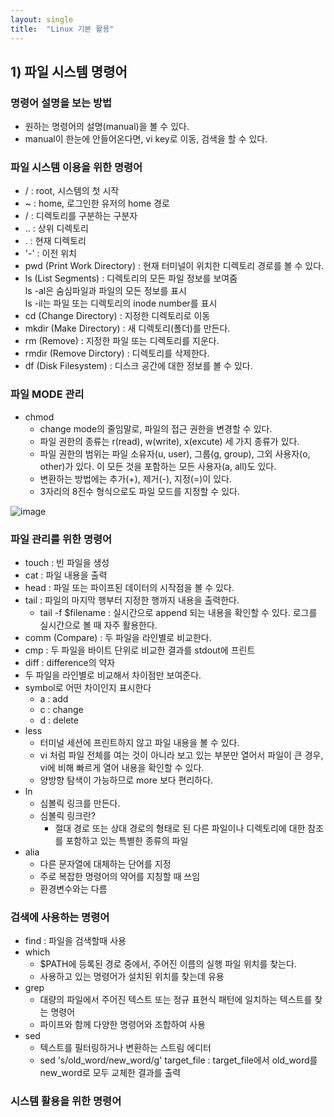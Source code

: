 ```yaml
---
layout: single
title:  "Linux 기본 활용"
---
```


## 1) 파일 시스템 명령어

### 명령어 설명을 보는 방법
- 원하는 명령어의 설명(manual)을 볼 수 있다.
- manual이 한눈에 안들어온다면, vi key로 이동, 검색을 할 수 있다.

### 파일 시스템 이용을 위한 명령어
- / : root, 시스템의 첫 시작
- ~ : home, 로그인한 유저의 home 경로
- / : 디렉토리를 구분하는 구분자
- .. : 상위 디렉토리
- . : 현재 디렉토리
- '-' : 이전 위치
- pwd (Print Work Directory) : 현재 터미널이 위치한 디렉토리 경로를 볼 수 있다.
- ls (List Segments) : 디렉토리의 모든 파일 정보를 보여줌   
ls -al은 숨심파일과 파일의 모든 정보를 표시   
ls -il는 파일 또는 디렉토리의 inode number를 표시   
- cd (Change Directory) : 지정한 디렉토리로 이동
- mkdir (Make Directory) : 새 디렉토리(폴더)를 만든다.
- rm (Remove) : 지정한 파일 또는 디렉토리를 지운다.
- rmdir (Remove Dirctory) : 디렉토리를 삭제한다.
- df (Disk Filesystem) : 디스크 공간에 대한 정보를 볼 수 있다. 

### 파일 MODE 관리
- chmod
    - change mode의 줄임말로, 파일의 접근 권한을 변경할 수 있다.
    - 파일 권한의 종류는 r(read), w(write), x(excute) 세 가지 종류가 있다.
    - 파일 권한의 범위는 파일 소유자(u, user), 그룹(g, group), 그외 사용자(o, other)가 있다. 이 모든 것을 포함하는 모든 사용자(a, all)도 있다.
    - 변환하는 방법에는 추가(+), 제거(-), 지정(=)이 있다.
    - 3자리의 8진수 형식으로도 파일 모드를 지정할 수 있다. 

![image](https://user-images.githubusercontent.com/55589616/187026580-e70b7d4c-7036-4d43-8926-de1ad2d1eec3.png)

### 파일 관리를 위한 명령어
- touch : 빈 파일을 생성
- cat : 파일 내용을 출력
- head : 파일 또는 파이프된 데이터의 시작점을 볼 수 있다.
- tail : 파일의 마지막 행부터 지정한 행까지 내용을 출력한다. 
    - tail -f $filename : 실시간으로 append 되는 내용을 확인할 수 있다. 로그를 실시간으로 볼 때 자주 활용한다.
- comm (Compare) : 두 파일을 라인별로 비교한다.
- cmp : 두 파일을 바이트 단위로 비교한 결과를 stdout에 프린트
- diff : difference의 약자
- 두 파일을 라인별로 비교해서 차이점만 보여준다.
- symbol로 어떤 차이인지 표시한다
    - a : add
    - c : change
    - d : delete 
- less
    - 터미널 세션에 프린트하지 않고 파일 내용을 볼 수 있다.
    - vi 처럼 파일 전체를 여는 것이 아니라 보고 있는 부분만 열어서 파일이 큰 경우, vi에 비해 빠르게 열어 내용을 확인할 수 있다.
    - 양방향 탐색이 가능하므로 more 보다 편리하다.
- ln
    - 심볼릭 링크를 만든다.
    - 심볼릭 링크란?
        - 절대 경로 또는 상대 경로의 형태로 된 다른 파일이나 디렉토리에 대한 참조를 포함하고 있는 특별한 종류의 파일
- alia
    - 다른 문자열에 대체하는 단어를 지정
    - 주로 복잡한 명령어의 약어를 지칭할 때 쓰임
    - 환경변수와는 다름

### 검색에 사용하는 명령어
- find : 파일을 검색할때 사용
- which
    - $PATH에 등록된 경로 중에서, 주어진 이름의 실행 파일 위치를 찾는다.
    - 사용하고 있는 명령어가 설치된 위치를 찾는데 유용
- grep
    - 대량의 파일에서 주어진 텍스트 또는 정규 표현식 패턴에 일치하는 텍스트를 찾는 명령어
    - 파이프와 함께 다양한 명령어와 조합하여 사용
- sed
    - 텍스트를 필터링하거나 변환하는 스트림 에디터
    - sed 's/old_word/new_word/g' target_file : target_file에서 old_word를 new_word로 모두 교체한 결과를 출력
    
### 시스템 활용을 위한 명령어

